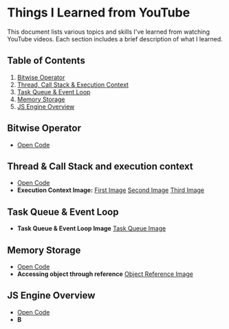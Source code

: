 # Things I Learned from YouTube

This document lists various topics and skills I've learned from watching YouTube videos. Each section includes a brief description of what I learned.

## Table of Contents
1. [Bitwise Operator](#bitwise-operator)
2. [Thread, Call Stack & Execution Context](#thread-&-call-stack-and-execution-context)
3. [Task Queue & Event Loop](#task-queue-&-event-loop)
4. [Memory Storage](#memory-storage)
5. [JS Engine Overview](#js-engine-overview)


## Bitwise Operator
- [Open Code](basic-js/bitwise_operator.js)
<!-- - **JavaScript**: Gained knowledge on DOM manipulation, events, and ES6 features. -->

## Thread & Call Stack and execution context
- [Open Code](basic-js/thread_and_call_stack.js)
- **Execution Context Image:**  [First Image](asset_images/first_execution_context.png) [Second Image](asset_images/second_execution_context.png) [Third Image](asset_images/third_execution_context.png)

## Task Queue & Event Loop
- **Task Queue & Event Loop Image** [Task Queue Image](asset_images/task_queue_event_loop.png)

## Memory Storage
- [Open Code](basic-js/memory_storage.js)
- **Accessing object through reference** [Object Reference Image](asset_images/object_reference.png)

## JS Engine Overview
- [Open Code](basic-js/js_engine_overview.js)
- **B** [](asset_images/)


